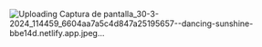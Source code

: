![Uploading Captura de pantalla_30-3-2024_114459_6604aa7a5c4d847a25195657--dancing-sunshine-bbe14d.netlify.app.jpeg…]()
